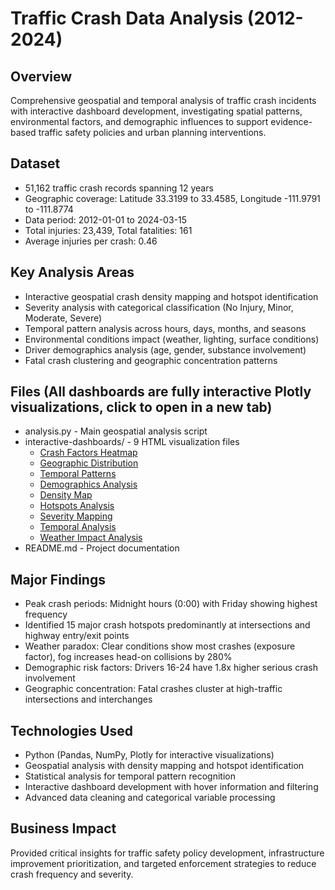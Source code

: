 # Traffic Crash Data Analysis (2012-2024)
## Overview
Comprehensive geospatial and temporal analysis of traffic crash incidents with interactive dashboard development, investigating spatial patterns, environmental factors, and demographic influences to support evidence-based traffic safety policies and urban planning interventions.

## Dataset
- 51,162 traffic crash records spanning 12 years
- Geographic coverage: Latitude 33.3199 to 33.4585, Longitude -111.9791 to -111.8774
- Data period: 2012-01-01 to 2024-03-15
- Total injuries: 23,439, Total fatalities: 161
- Average injuries per crash: 0.46

## Key Analysis Areas
- Interactive geospatial crash density mapping and hotspot identification
- Severity analysis with categorical classification (No Injury, Minor, Moderate, Severe)
- Temporal pattern analysis across hours, days, months, and seasons
- Environmental conditions impact (weather, lighting, surface conditions)
- Driver demographics analysis (age, gender, substance involvement)
- Fatal crash clustering and geographic concentration patterns

## Files (All dashboards are fully interactive Plotly visualizations, click to open in a new tab)
- analysis.py - Main geospatial analysis script
- interactive-dashboards/ - 9 HTML visualization files
  - [Crash Factors Heatmap](https://neilvashani.github.io/python-data-analytics/group-projects/traffic-crash-analysis/interactive-dashboards/crash_factors_heatmap.html)
  - [Geographic Distribution](https://neilvashani.github.io/python-data-analytics/group-projects/traffic-crash-analysis/interactive-dashboards/crash_geographic_distribution.html)
  - [Temporal Patterns](https://neilvashani.github.io/python-data-analytics/group-projects/traffic-crash-analysis/interactive-dashboards/crash_temporal_patterns.html)
  - [Demographics Analysis](https://neilvashani.github.io/python-data-analytics/group-projects/traffic-crash-analysis/interactive-dashboards/demographics_visualization.html)
  - [Density Map](https://neilvashani.github.io/python-data-analytics/group-projects/traffic-crash-analysis/interactive-dashboards/density_map_visualization.html)
  - [Hotspots Analysis](https://neilvashani.github.io/python-data-analytics/group-projects/traffic-crash-analysis/interactive-dashboards/hotspots_visualization.html)
  - [Severity Mapping](https://neilvashani.github.io/python-data-analytics/group-projects/traffic-crash-analysis/interactive-dashboards/severity_map_visualization.html)
  - [Temporal Analysis](https://neilvashani.github.io/python-data-analytics/group-projects/traffic-crash-analysis/interactive-dashboards/temporal_analysis_visualization.html)
  - [Weather Impact Analysis](https://neilvashani.github.io/python-data-analytics/group-projects/traffic-crash-analysis/interactive-dashboards/weather_analysis_visualization.html)
- README.md - Project documentation

## Major Findings
- Peak crash periods: Midnight hours (0:00) with Friday showing highest frequency
- Identified 15 major crash hotspots predominantly at intersections and highway entry/exit points
- Weather paradox: Clear conditions show most crashes (exposure factor), fog increases head-on collisions by 280%
- Demographic risk factors: Drivers 16-24 have 1.8x higher serious crash involvement
- Geographic concentration: Fatal crashes cluster at high-traffic intersections and interchanges

## Technologies Used
- Python (Pandas, NumPy, Plotly for interactive visualizations)
- Geospatial analysis with density mapping and hotspot identification
- Statistical analysis for temporal pattern recognition
- Interactive dashboard development with hover information and filtering
- Advanced data cleaning and categorical variable processing

## Business Impact
Provided critical insights for traffic safety policy development, infrastructure improvement prioritization, and targeted enforcement strategies to reduce crash frequency and severity.
